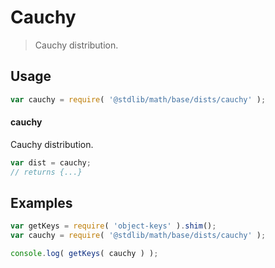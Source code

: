 # Cauchy

> Cauchy distribution.

<section class="usage">

## Usage

```javascript
var cauchy = require( '@stdlib/math/base/dists/cauchy' );
```

#### cauchy

Cauchy distribution.

```javascript
var dist = cauchy;
// returns {...}
```

</section>

<!-- /.usage -->

<section class="examples">

## Examples

<!-- TODO: better examples -->

<!-- eslint no-undef: "error" -->

```javascript
var getKeys = require( 'object-keys' ).shim();
var cauchy = require( '@stdlib/math/base/dists/cauchy' );

console.log( getKeys( cauchy ) );
```

</section>

<!-- /.examples -->

<section class="links">

</section>

<!-- /.links -->
